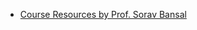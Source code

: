 - [Course Resources by Prof. Sorav Bansal](https://github.com/iitd/iitd.github.io/tree/master/col728)